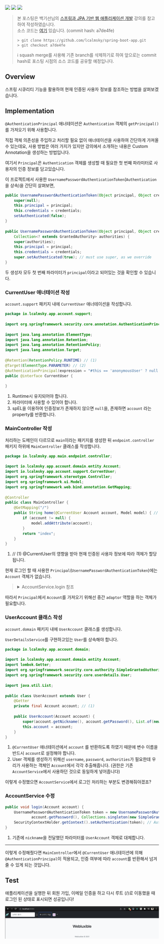 ![](https://img.shields.io/badge/spring--boot-2.5.4-red) ![](https://img.shields.io/badge/gradle-7.1.1-brightgreen) ![](https://img.shields.io/badge/java-11-blue)

> 본 포스팅은 백기선님의 [스프링과 JPA 기반 웹 애플리케이션 개발](https://www.inflearn.com/course/%EC%8A%A4%ED%94%84%EB%A7%81-JPA-%EC%9B%B9%EC%95%B1/dashboard) 강의를 참고하여 작성하였습니다.  
> 소스 코드는 [여기](https://github.com/lcalmsky/spring-boot-app) 있습니다. (commit hash: a7de4fe)
> ```shell
> > git clone https://github.com/lcalmsky/spring-boot-app.git
> > git checkout a7de4fe
> ```
> ℹ️ squash merge를 사용해 기존 branch를 삭제하기로 하여 앞으로는 commit hash로 포스팅 시점의 소스 코드를 공유할 예정입니다.

## Overview

스프링 시큐리티 기능을 활용하여 현재 인증된 사용자 정보를 참조하는 방법을 살펴보겠습니다.

## Implementation

`@AuthenticationPrincipal` 애너테이션은 `Authentication` 객체의 `getPrincipal()`를 가져오기 위해 사용합니다.

직접 객체 의존성을 주입하고 처리할 필요 없이 애너테이션을 사용하여 간단하게 가져올 수 있는데요, 사용 방법은 여러 가지가 있지만 강의에서 소개하는 내용은 Custom Annotation을 생성하는 방법입니다.

여기서 `Principal`은 `Authentication` 객체를 생성할 때 필요한 첫 번째 파라미터로 사용자의 인증 정보를 담고있습니다.

이 프로젝트에서 사용한 `UsernamePasswordAuthenticationToken`(`Authentication`을 상속)을 간단히 살펴보면,

```java
public UsernamePasswordAuthenticationToken(Object principal, Object credentials) {
    super(null);
    this.principal = principal;
    this.credentials = credentials;
    setAuthenticated(false);
}

public UsernamePasswordAuthenticationToken(Object principal, Object credentials,
    Collection<? extends GrantedAuthority> authorities) {
    super(authorities);
    this.principal = principal;
    this.credentials = credentials;
    super.setAuthenticated(true); // must use super, as we override
}
```

두 생성자 모두 첫 번째 파라미터가 `principal`이라고 되어있는 것을 확인할 수 있습니다.

### CurrentUser 애너테이션 작성

`account.support` 패키지 내에 `CurrentUser` 애너테이션을 작성합니다.

```java
package io.lcalmsky.app.account.support;

import org.springframework.security.core.annotation.AuthenticationPrincipal;

import java.lang.annotation.ElementType;
import java.lang.annotation.Retention;
import java.lang.annotation.RetentionPolicy;
import java.lang.annotation.Target;

@Retention(RetentionPolicy.RUNTIME) // (1)
@Target(ElementType.PARAMETER) // (2)
@AuthenticationPrincipal(expression = "#this == 'anonymousUser' ? null : account") // (3)
public @interface CurrentUser {

}
```

1. Runtime시 유지되어야 합니다.
2. 파라미터에 사용할 수 있어야 합니다.
3. spEL을 이용하여 인증정보가 존재하지 않으면 `null`을, 존재하면 `account` 라는 property를 반환합니다.

### MainController 작성

처리하는 도메인이 다르므로 `main`이라는 패키지를 생성한 뒤 `endpoint.controller` 패키지 하위에 `MainController` 클래스를 작성합니다.

```java
package io.lcalmsky.app.main.endpoint.controller;

import io.lcalmsky.app.account.domain.entity.Account;
import io.lcalmsky.app.account.support.CurrentUser;
import org.springframework.stereotype.Controller;
import org.springframework.ui.Model;
import org.springframework.web.bind.annotation.GetMapping;

@Controller
public class MainController {
    @GetMapping("/")
    public String home(@CurrentUser Account account, Model model) { // (1)
        if (account != null) {
            model.addAttribute(account);
        }
        return "index";
    }
}
```

1. // (1) @CurrentUser의 영향을 받아 현재 인증된 사용자 정보에 따라 객체가 할당됩니다.

현재 로그인 할 때 사용한 `Principal`(`UsernamePasswordAuthenticationToken`)에는 `Account` 객체가 없습니다.

> <details>
> <summary>AccountService.login 참조</summary>
>
> ```java
>  public void login(Account account) {
>      UsernamePasswordAuthenticationToken token = new UsernamePasswordAuthenticationToken(account.getNickname(),
>              account.getPassword(), Collections.singleton(new SimpleGrantedAuthority("ROLE_USER")));
>      SecurityContextHolder.getContext().setAuthentication(token); // AuthenticationManager를 쓰는 방법이 정석적인 방ㅇ법
>  }
> ```
>
> </details>

따라서 `Principal`에서 `Account`를 가져오기 위해선 중간 `adaptor` 역할을 하는 객체가 필요합니다.

### UserAccount 클래스 작성

`account.domain` 패키지 내에 `UserAccount` 클래스를 생성합니다.

`UserDetailsService`를 구현하고있는 `User`를 상속해야 합니다.

```java
package io.lcalmsky.app.account.domain;

import io.lcalmsky.app.account.domain.entity.Account;
import lombok.Getter;
import org.springframework.security.core.authority.SimpleGrantedAuthority;
import org.springframework.security.core.userdetails.User;

import java.util.List;

public class UserAccount extends User {
    @Getter
    private final Account account; // (1)

    public UserAccount(Account account) {
        super(account.getNickname(), account.getPassword(), List.of(new SimpleGrantedAuthority("ROLE_USER"))); // (2) 
        this.account = account;
    }
}
```

1. `@CurrentUser` 애너테이션에서 `account` 를 반환하도록 하였기 때문에 변수 이름을 반드시 `account`로 설정해야 합니다.
2. User 객체를 생성하기 위해선 `username`, `password`, `authorities`가 필요한데 우리가 사용하는 객체인 `Account`에서 각각 추출해줍니다. (권한은 기존 `AccountService`에서 사용하던 것으로 동일하게 넣어줍니다)

이렇게 수정했으면 `AccountService`에서 로그인 처리하는 부분도 변경해줘야겠죠?

### AccountService 수정

```java
public void login(Account account) {
    UsernamePasswordAuthenticationToken token = new UsernamePasswordAuthenticationToken(new UserAccount(account), // (1)
            account.getPassword(), Collections.singleton(new SimpleGrantedAuthority("ROLE_USER")));
    SecurityContextHolder.getContext().setAuthentication(token); // AuthenticationManager를 쓰는 방법이 정석적인 방ㅇ법
}
```

1. 기존에 `nickname`을 전달했던 파라미터를 `UserAccount` 객체로 대체합니다.

---

이렇게 수정해줬다면 `MainController`에서 `@CurrentUser` 애너테이션에 의해 `@AuthenticationPrincipal`이 적용되고, 인증 여부에 따라 `account`를 반환해서 넘겨줄 수 있게 되는 것입니다.

## Test

애플리케이션을 실행한 뒤 회원 가입, 이메일 인증을 하고 다시 루트 (/)로 이동했을 때 로그인 된 상태로 표시되면 성공입니다!

![](https://raw.githubusercontent.com/lcalmsky/spring-boot-app/master/resources/images/11-01.png)